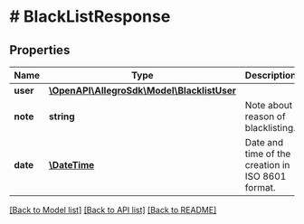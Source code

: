 # # BlackListResponse

## Properties

Name | Type | Description | Notes
------------ | ------------- | ------------- | -------------
**user** | [**\OpenAPI\AllegroSdk\Model\BlacklistUser**](BlacklistUser.md) |  | [optional]
**note** | **string** | Note about reason of blacklisting. | [optional]
**date** | [**\DateTime**](\DateTime.md) | Date and time of the creation in ISO 8601 format. | [optional]

[[Back to Model list]](../../README.md#models) [[Back to API list]](../../README.md#endpoints) [[Back to README]](../../README.md)
